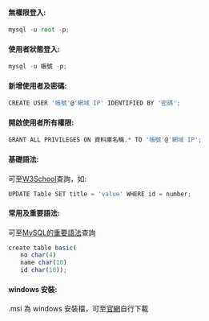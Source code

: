 #### 無權限登入:

```javascript
mysql -u root -p;
```

#### 使用者狀態登入:

```javascript
mysql -u 帳號 -p;
```

#### 新增使用者及密碼:

```javascript
CREATE USER '帳號'@'網域 IP' IDENTIFIED BY '密碼';
```

#### 開啟使用者所有權限:

```javascript
GRANT ALL PRIVILEGES ON 資料庫名稱.* TO '帳號'@'網域 IP';
```

#### 基礎語法:

可至[W3School](https://www.w3schools.com/sql/default.asp)查詢，如:

```javascript
UPDATE Table SET title = 'value' WHERE id = number;
```

#### 常用及重要語法:

可至[MySQL的重要語法](https://www.cynet.com.tw/learning/MySql/Page04.htm)查詢

```javascript
create table basic(
　　no char(4)
　　name char(10)
　　id char(10));
```

#### windows 安裝:

.msi 為 windows 安裝檔，可至[官網](https://downloads.mariadb.org/)自行下載

